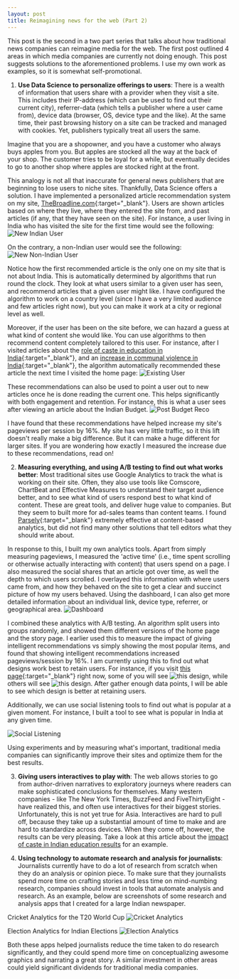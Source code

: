 ```yaml
---
layout: post
title: Reimagining news for the web (Part 2)
---
```


This post is the second in a two part series that talks about how traditional news companies can reimagine media for the web. The first post outlined 4 areas in which media companies are currently not doing enough. This post suggests solutions to the aforementioned problems. I use my own work as examples, so it is somewhat self-promotional.

1. **Use Data Science to personalize offerings to users**: There is a wealth of information that users share with a provider when they visit a site. This includes their IP-address (which can be used to find out their current city), referrer-data (which tells a publisher where a user came from), device data (browser, OS, device type and the like). At the same time, their past browsing history on a site can be tracked and managed with cookies. Yet, publishers typically treat all users the same.

Imagine that you are a shopowner, and you have a customer who always buys apples from you. But apples are stocked all the way at the back of your shop. The customer tries to be loyal for a while, but eventually decides to go to another shop where apples are stocked right at the front.

This analogy is not all that inaccurate for general news publishers that are beginning to lose users to niche sites. Thankfully, Data Science offers a solution. I have implemented a personalized article recommendation system on my site, [TheBroadline.com](http://thebroadline.com){:target="_blank"}. Users are shown articles based on where they live, where they entered the site from, and past articles (if any, that they have seen on the site). For instance, a user living in India who has visited the site for the first time would see the following:
![New Indian User](http://rishsriv.github.io/images/broadline_home_personalization_india.png)

On the contrary, a non-Indian user would see the following:
![New Non-Indian User](http://rishsriv.github.io/images/broadline_home_personalization_usa.png)

Notice how the first recommended article is the only one on my site that is not about India. This is automatically determined by algorithms that run round the clock. They look at what users similar to a given user has seen, and recommend articles that a given user might like. I have configured the algorithm to work on a country level (since I have a very limited audience and few articles right now), but you can make it work at a city or regional level as well.

Moreover, if the user has been on the site before, we can hazard a guess at what kind of content she would like. You can use algorithms to then recommend content completely tailored to this user. For instance, after I visited articles about the [role of caste in education in India](http://thebroadline.com/caste-is-not-in-the-past-cbse-class-xii-results.html){:target="_blank"}, and an [increase in communal violence in India](http://thebroadline.com/we-did-the-math-communal-violence-is-indeed-rising-across.html){:target="_blank"}, the algorithm automatically recommended these article the next time I visited the home page:
![Existing User](http://rishsriv.github.io/images/broadline_home_personalization_old_user.png)

These recommendations can also be used to point a user out to new articles once he is done reading the current one. This helps significantly with both engagement and retention. For instance, this is what a user sees after viewing an article about the Indian Budget.
![Post Budget Reco](http://rishsriv.github.io/images/broadline_personalization_reco.png)

I have found that these recommendations have helped increase my site's pageviews per session by 16%. My site has very little traffic, so it this lift doesn't really make a big difference. But it can make a huge different for larger sites. If you are wondering how exactly I measured the increase due to these recommendations, read on!

2. **Measuring everything, and using A/B testing to find out what works better**: Most traditional sites use Google Analytics to track the what is working on their site. Often, they also use tools like Comscore, ChartBeat and Effective Measures to understand their target audience better, and to see what kind of users respond best to what kind of content. These are great tools, and deliver huge value to companies. But they seem to built more for ad-sales teams than content teams. I found [Parsely](http://www.parsely.com/){:target="_blank"} extremely effective at content-based analytics, but did not find many other solutions that tell editors what they should write about.

In response to this, I built my own analytics tools. Apart from simply measuring pageviews, I measured the 'active time' (i.e., time spent scrolling or otherwise actually interacting with content) that users spend on a page. I also measured the social shares that an article got over time, as well the depth to which users scrolled. I overlayed this information with where users came from, and how they behaved on the site to get a clear and succinct picture of how my users behaved. Using the dashboard, I can also get more detailed information about an individual link, device type, referrer, or geographical area. 
![Dashboard](http://rishsriv.github.io/images/analytics_dashboard_home.png)

I combined these analytics with A/B testing. An algorithm split users into groups randomly, and showed them different versions of the home page and the story page. I earlier used this to measure the impact of giving intelligent recommendations vs simply showing the most popular items, and found that showing intelligent recommendations increased pageviews/session by 16%. I am currently using this to find out what designs work best to retain users. For instance, if you visit [this page](http://thebroadline.com/caste-is-not-in-the-past-cbse-class-xii-results.html){:target="_blank"} right now, some of you will see ![this design](http://rishsriv.github.io/images/broadline_ab_1.png), while others will see ![this design](http://rishsriv.github.io/images/broadline_ab_2.png). After gather enough data points, I will be able to see which design is better at retaining users.

Additionally, we can use social listening tools to find out what is popular at a given moment. For instance, I built a tool to see what is popular in India at any given time.

![Social Listening](http://rishsriv.github.io/images/social_listening.png)

Using experiments and by measuring what's important, traditional media companies can significantly improve their sites and optimize them for the best results.

3. **Giving users interactives to play with**: The web allows stories to go from author-driven narratives to exploratory journeys where readers can make sophisticated conclusions for themselves. Many western companies - like The New York Times, BuzzFeed and FiveThirtyEight - have realized this, and often use interactives for their biggest stories. Unfortunately, this is not yet true for Asia. Interactives are hard to pull off, because they take up a substantial amount of time to make and are hard to standardize across devices. When they come off, however, the results can be very pleasing. Take a look at this article about the [impact of caste in Indian education results](http://thebroadline.com/caste-is-not-in-the-past-cbse-class-xii-results.html) for an example.

4. **Using technology to automate research and analysis for journalists**: Journalists currently have to do a lot of research from scratch when they do an analysis or opinion piece. To make sure that they journalists spend more time on crafting stories and less time on mind-numbing research, companies should invest in tools that automate analysis and research. As an example, below are screenshots of some research and analysis apps that I created for a large Indian newspaper.

Cricket Analytics for the T20 World Cup
![Cricket Analytics](http://rishsriv.github.io/images/cricket.png)

Election Analytics for Indian Elections
![Election Analytics](http://rishsriv.github.io/images/elections.png)

Both these apps helped journalists reduce the time taken to do research significantly, and they could spend more time on conceptualizing awesome graphics and narrating a great story. A similar investment in other areas could yield significant dividends for traditional media companies.
